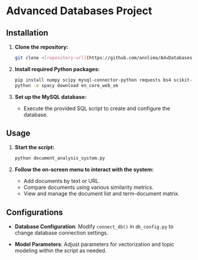 # Advanced Databases Project 

## Installation

1. **Clone the repository:**
   ```bash
   git clone <[repository-url](https://github.com/annlima/AdvDatabasesProject)>
   ```

2. **Install required Python packages:**
   ```bash
   pip install numpy scipy mysql-connector-python requests bs4 scikit-learn spacy
   python -m spacy download en_core_web_sm
   ```

3. **Set up the MySQL database:**
   - Execute the provided SQL script to create and configure the database.

## Usage

1. **Start the script:**
   ```bash
   python document_analysis_system.py
   ```

2. **Follow the on-screen menu to interact with the system:**
   - Add documents by text or URL.
   - Compare documents using various similarity metrics.
   - View and manage the document list and term-document matrix.

## Configurations

- **Database Configuration**: Modify `connect_db()` in `db_config.py` to change database connection settings.

- **Model Parameters**: Adjust parameters for vectorization and topic modeling within the script as needed.

